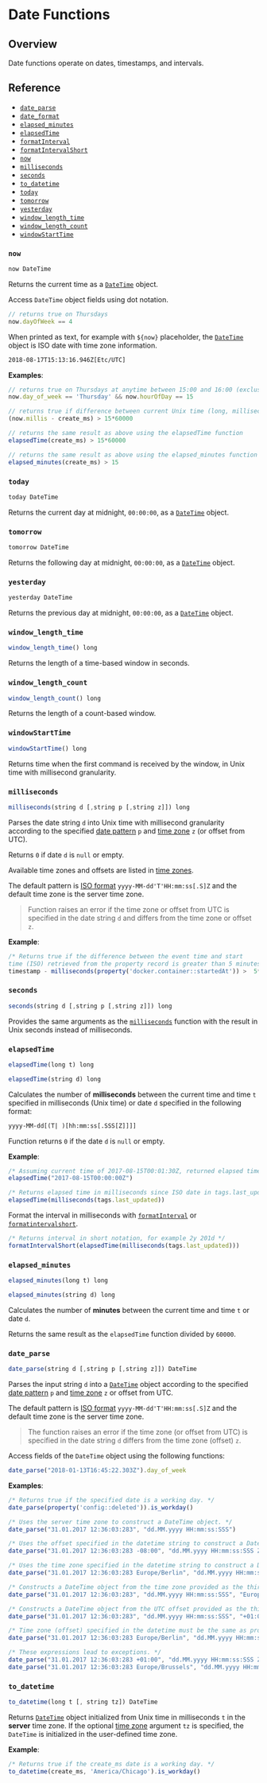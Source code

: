 # Date Functions

## Overview

Date functions operate on dates, timestamps, and intervals.

## Reference

* [`date_parse`](#date_parse)
* [`date_format`](functions-format.md#date_format)
* [`elapsed_minutes`](#elapsed_minutes)
* [`elapsedTime`](#elapsedtime)
* [`formatInterval`](functions-format.md#formatinterval)
* [`formatIntervalShort`](functions-format.md#formatintervalshort)
* [`now`](#now)
* [`milliseconds`](#milliseconds)
* [`seconds`](#seconds)
* [`to_datetime`](#to_datetime)
* [`today`](#today)
* [`tomorrow`](#tomorrow)
* [`yesterday`](#yesterday)
* [`window_length_time`](#window_length_time)
* [`window_length_count`](#window_length_count)
* [`windowStartTime`](#windowstarttime)

### `now`

```javascript
now DateTime
```

Returns the current time as a [`DateTime`](object-datetime.md) object.

Access `DateTime` object fields using dot notation.

```javascript
// returns true on Thursdays
now.dayOfWeek == 4  
```

When printed as text, for example with `${now}` placeholder, the [`DateTime`](object-datetime.md) object is ISO date with time zone information.

```txt
2018-08-17T15:13:16.946Z[Etc/UTC]
```

**Examples**:

```javascript
// returns true on Thursdays at anytime between 15:00 and 16:00 (exclusive)
now.day_of_week == 'Thursday' && now.hourOfDay == 15
```

```javascript
// returns true if difference between current Unix time (long, milliseconds) and create_ms (long, Unix time in milliseconds) exceeds 15 minutes
(now.millis - create_ms) > 15*60000
```

```javascript
// returns the same result as above using the elapsedTime function
elapsedTime(create_ms) > 15*60000
```

```javascript
// returns the same result as above using the elapsed_minutes function
elapsed_minutes(create_ms) > 15
```

### `today`

```javascript
today DateTime
```

Returns the current day at midnight, `00:00:00`, as a [`DateTime`](object-datetime.md) object.

### `tomorrow`

```javascript
tomorrow DateTime
```

Returns the following day at midnight, `00:00:00`, as a [`DateTime`](object-datetime.md) object.

### `yesterday`

```javascript
yesterday DateTime
```

Returns the previous day at midnight, `00:00:00`, as a [`DateTime`](object-datetime.md) object.

### `window_length_time`

```javascript
window_length_time() long
```

Returns the length of a time-based window in seconds.

### `window_length_count`

```javascript
window_length_count() long
```

Returns the length of a count-based window.

### `windowStartTime`

```javascript
windowStartTime() long
```

Returns time when the first command is received by the window, in Unix time with millisecond granularity.

### `milliseconds`

```javascript
milliseconds(string d [,string p [,string z]]) long
```

Parses the date string `d` into Unix time with millisecond granularity according to the specified [date pattern](../shared/time-pattern.md) `p` and [time zone](../shared/timezone-list.md) `z` (or offset from UTC).

Returns `0` if date `d` is `null` or empty.

Available time zones and offsets are listed in [time zones](../shared/timezone-list.md).

The default pattern is [ISO format](../shared/date-format.md) `yyyy-MM-dd'T'HH:mm:ss[.S]Z` and the default time zone is the server time zone.

> Function raises an error if the time zone or offset from UTC is specified in the date string `d` and differs from the time zone or offset `z`.

**Example**:

```javascript
/* Returns true if the difference between the event time and start
time (ISO) retrieved from the property record is greater than 5 minutes. */
timestamp - milliseconds(property('docker.container::startedAt')) >  5*60000
```

### `seconds`

```javascript
seconds(string d [,string p [,string z]]) long
```

Provides the same arguments as the [`milliseconds`](#milliseconds) function with the result in Unix seconds instead of milliseconds.

### `elapsedTime`

```javascript
elapsedTime(long t) long
```

```javascript
elapsedTime(string d) long
```

Calculates the number of **milliseconds** between the current time and time `t` specified in milliseconds (Unix time) or date `d` specified in the following format:

```txt
yyyy-MM-dd[(T| )[hh:mm:ss[.SSS[Z]]]]
```

Function returns `0` if the date `d` is `null` or empty.

**Example**:

```javascript
/* Assuming current time of 2017-08-15T00:01:30Z, returned elapsed time is 90000 */
elapsedTime("2017-08-15T00:00:00Z")
```

```javascript
/* Returns elapsed time in milliseconds since ISO date in tags.last_updated */
elapsedTime(milliseconds(tags.last_updated))
```

Format the interval in milliseconds with [`formatInterval`](functions-format.md#formatinterval) or [`formatintervalshort`](functions-format.md#formatintervalshort).

```javascript
/* Returns interval in short notation, for example 2y 201d */
formatIntervalShort(elapsedTime(milliseconds(tags.last_updated)))
```

### `elapsed_minutes`

```javascript
elapsed_minutes(long t) long
```

```javascript
elapsed_minutes(string d) long
```

Calculates the number of **minutes** between the current time and time `t` or date `d`.

Returns the same result as the `elapsedTime` function divided by `60000`.

### `date_parse`

```javascript
date_parse(string d [,string p [,string z]]) DateTime
```

Parses the input string `d` into a [`DateTime`](object-datetime.md) object according to the specified [date pattern](../shared/time-pattern.md) `p` and [time zone](../shared/timezone-list.md) `z` or offset from UTC.

The default pattern is [ISO format](../shared/date-format.md) `yyyy-MM-dd'T'HH:mm:ss[.S]Z` and the default time zone is the server time zone.

> The function raises an error if the time zone (or offset from UTC) is specified in the date string `d` differs from the time zone (offset) `z`.

Access fields of the `DateTime` object using the following functions:

```javascript
date_parse("2018-01-13T16:45:22.303Z").day_of_week
```

**Examples**:

```javascript
/* Returns true if the specified date is a working day. */
date_parse(property('config::deleted')).is_workday()
```

```javascript
/* Uses the server time zone to construct a DateTime object. */
date_parse("31.01.2017 12:36:03:283", "dd.MM.yyyy HH:mm:ss:SSS")
```

```javascript
/* Uses the offset specified in the datetime string to construct a DateTime object. */
date_parse("31.01.2017 12:36:03:283 -08:00", "dd.MM.yyyy HH:mm:ss:SSS ZZ")
```

```javascript
/* Uses the time zone specified in the datetime string to construct a DateTime object. */
date_parse("31.01.2017 12:36:03:283 Europe/Berlin", "dd.MM.yyyy HH:mm:ss:SSS ZZZ")
```

```javascript
/* Constructs a DateTime object from the time zone provided as the third argument. */
date_parse("31.01.2017 12:36:03:283", "dd.MM.yyyy HH:mm:ss:SSS", "Europe/Berlin")
```

```javascript
/* Constructs a DateTime object from the UTC offset provided as the third argument. */
date_parse("31.01.2017 12:36:03:283", "dd.MM.yyyy HH:mm:ss:SSS", "+01:00")
```

```javascript
/* Time zone (offset) specified in the datetime must be the same as provided in the third argument. */
date_parse("31.01.2017 12:36:03:283 Europe/Berlin", "dd.MM.yyyy HH:mm:ss:SSS ZZZ", "Europe/Berlin")
```

```javascript
/* These expressions lead to exceptions. */
date_parse("31.01.2017 12:36:03:283 +01:00", "dd.MM.yyyy HH:mm:ss:SSS ZZ", "Europe/Berlin")
date_parse("31.01.2017 12:36:03:283 Europe/Brussels", "dd.MM.yyyy HH:mm:ss:SSS ZZZ", "Europe/Berlin")
```

### `to_datetime`

```javascript
to_datetime(long t [, string tz]) DateTime
```

Returns [`DateTime`](object-datetime.md) object initialized from Unix time in milliseconds `t` in the  **server** time zone.
If the optional [time zone](../shared/timezone-list.md) argument `tz` is specified, the `DateTime` is initialized in the user-defined time zone.

**Example**:

```javascript
/* Returns true if the create_ms date is a working day. */
to_datetime(create_ms, 'America/Chicago').is_workday()
```
